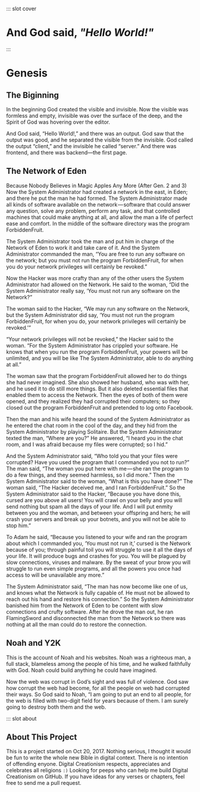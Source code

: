 ::: slot cover
# And God said, _"Hello World!"_
:::

# Genesis

## The Biginning
In the beginning God created the visible and invisible. Now the visible was formless and empty, invisible was over the surface of the deep, and the Spirit of God was hovering over the editor.

And God said, “Hello World!,” and there was an output. God saw that the output was good, and he separated the visible from the invisible. God called the output “client,” and the invisible he called “server.” And there was frontend, and there was backend—the first page.

## The Network of Eden
Because Nobody Believes in Magic Apples Any More (After Gen. 2 and 3)
Now the System Administrator had created a network in the east, in Eden; and there he put the man he had formed. The System Administrator made all kinds of software available on the network — software that could answer any question, solve any problem, perform any task, and that controlled machines that could make anything at all, and allow the man a life of perfect ease and comfort. In the middle of the software directory was the program ForbiddenFruit.

The System Administrator took the man and put him in charge of the Network of Eden to work it and take care of it. And the System Administrator commanded the man, “You are free to run any software on the network; but you must not run the program ForbiddenFruit, for when you do your network privileges will certainly be revoked.”

Now the Hacker was more crafty than any of the other users the System Administrator had allowed on the Network. He said to the woman, “Did the System Administrator really say, ‘You must not run any software on the Network?”

The woman said to the Hacker, “We may run any software on the Network, but the System Administrator did say, ‘You must not run the program ForbiddenFruit, for when you do, your network privileges will certainly be revoked.’”

“Your network privileges will not be revoked,” the Hacker said to the woman. “For the System Administrator has crippled your software. He knows that when you run the program ForbiddenFruit, your powers will be unlimited, and you will be like The System Administrator, able to do anything at all.”

The woman saw that the program ForbiddenFruit allowed her to do things she had never imagined. She also showed her husband, who was with her, and he used it to do still more things. But it also deleted essential files that enabled them to access the Network. Then the eyes of both of them were opened, and they realized they had corrupted their computers; so they closed out the program ForbiddenFruit and pretended to log onto Facebook.

Then the man and his wife heard the sound of the System Administrator as he entered the chat room in the cool of the day, and they hid from the System Administrator by playing Solitaire. But the System Administrator texted the man, “Where are you?”
He answered, “I heard you in the chat room, and I was afraid because my files were corrupted; so I hid.”

And the System Administrator said, “Who told you that your files were corrupted? Have you used the program that I commanded you not to run?” The man said, “The woman you put here with me — she ran the program to do a few things, and they seemed harmless, so I did more.” Then the System Administrator said to the woman, “What is this you have done?” The woman said, “The Hacker deceived me, and I ran ForbiddenFruit.”
So the System Administrator said to the Hacker, “Because you have done this, cursed are you above all users! You will crawl on your belly and you will send nothing but spam all the days of your life. And I will put enmity between you and the woman, and between your offspring and hers; he will crash your servers and break up your botnets, and you will not be able to stop him.”

To Adam he said, “Because you listened to your wife and ran the program about which I commanded you, ‘You must not run it,’ cursed is the Network because of you; through painful toil you will struggle to use it all the days of your life. It will produce bugs and crashes for you. You will be plagued by slow connections, viruses and malware. By the sweat of your brow you will struggle to run even simple programs, and all the powers you once had access to will be unavailable any more.”

The System Administrator said, “The man has now become like one of us, and knows what the Network is fully capable of. He must not be allowed to reach out his hand and restore his connection.” So the System Administrator banished him from the Network of Eden to be content with slow connections and crufty software. After he drove the man out, he ran FlamingSword and disconnected the man from the Network so there was nothing at all the man could do to restore the connection.

## Noah and Y2K
This is the account of Noah and his websites.
Noah was a righteous man, a full stack, blameless among the people of his time, and he walked faithfully with God. Noah could build anything he could have imagined.

Now the web was corrupt in God’s sight and was full of violence.  God saw how corrupt the web had become, for all the people on web had corrupted their ways. So God said to Noah, “I am going to put an end to all people, for the web is filled with two-digit field for years because of them. I am surely going to destroy both them and the web.

::: slot about
## About This Project
This is a project started on Oct 20, 2017. Nothing serious, I thought it would be fun to write the whole new Bible in digital context. There is no intention of offending enyone. Digital Creationism respects, appreciates and celebrates all religions `:)` Looking for peeps who can help me build Digital Creationism on GitHub. If you have ideas for any verses or chapters, feel free to send me a pull request.
